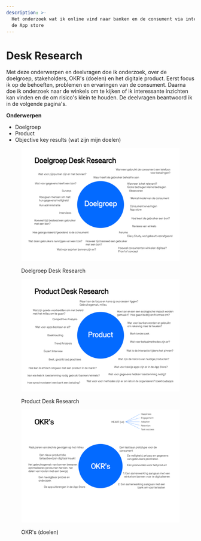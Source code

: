```yaml
---
description: >-
  Het onderzoek wat ik online vind naar banken en de consument via internet en
  de App store
---
```


# Desk Research

Met deze onderwerpen en deelvragen doe ik onderzoek, over de doelgroep, stakeholders, OKR's (doelen) en het digitale product. Eerst focus ik op de behoeften, problemen en ervaringen van de consument. Daarna doe ik onderzoek naar de winkels om te kijken of ik interessante inzichten kan vinden en de om risico's klein te houden. De deelvragen beantwoord ik in de volgende pagina's.

**Onderwerpen**&#x20;

* Doelgroep
* Product
* Objective key results (wat zijn mijn doelen)

<figure><img src="../../.gitbook/assets/Doelgroep Desk Research.png" alt=""><figcaption><p>Doelgroep Desk Research</p></figcaption></figure>

<figure><img src="../../.gitbook/assets/Product Research.png" alt=""><figcaption><p>Product Desk Research</p></figcaption></figure>

<figure><img src="../../.gitbook/assets/OKR&#x27;s (1).png" alt=""><figcaption><p>OKR's (doelen)</p></figcaption></figure>
